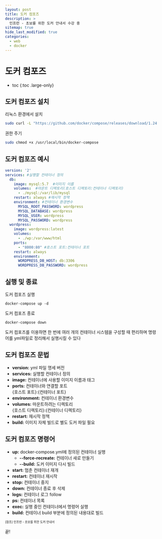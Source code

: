 ```yaml
---
layout: post
title: 도커 컴포즈
description: >
  인프런 - 초보를 위한 도커 안내서 수강 중
sitemap: true
hide_last_modified: true
categories:
  - web
  - docker
---
```


# 도커 컴포즈

* toc
{:toc .large-only}

## 도커 컴포즈 설치

리눅스 환경에서 설치

```bash
sudo curl -L "https://github.com/docker/compose/releases/download/1.24.1/docker-compose-$(uname -s)-$(uname -m)" -o /usr/local/bin/docker-compose
```

권한 주기
```bash
sudo chmod +x /usr/local/bin/docker-compose
```

## 도커 컴포즈 예시

```yml
version: '2'
services: #실행할 컨테이너 정의
  db:
    image: mysql:5.7  #이미지 이름
    volumes:  #마운트 디렉토리(호스트 디렉토리:컨테이너 디렉토리)
      - ./mysql:/var/lib/mysql
    restart: always #재시작 정책
    environment: #컨테이너 환경변수
      MYSQL_ROOT_PASSWORD: wordpress
      MYSQL_DATABASE: wordpress
      MYSQL_USER: wordpress
      MYSQL_PASSWORD: wordpress
  wordpress:
    image: wordpress:latest
    volumes:
      - ./wp:/var/www/html
    ports:
      - "8000:80" #호스트 포트:컨테이너 포트
    restart: always
    environment:
      WORDPRESS_DB_HOST: db:3306
      WORDPRESS_DB_PASSWORD: wordpress
```

## 실행 및 종료

도커 컴포즈 실행

```docker
docker-compose up -d
```

도커 컴포즈 종료

```docker
docker-compose down
```

도커 컴포즈를 이용하면 한 번에 여러 개의 컨테이너 시스템을 구성할 때 편리하며 명령어를 yml파일로 정리해서 실행시킬 수 있다

## 도커 컴포즈 문법

- __version:__ yml 파일 명세 버전
- __services:__ 실행할 컨테이너 정의
- __image:__ 컨테이너에 사용할 이미지 이름과 태그
- __ports:__ 컨테이너와 연결할 포트  
{호스트 포트}:{컨테이너 포트}
- __environment:__ 컨테이너 환경변수
- __volumes:__ 마운트하려는 디렉토리  
{호스트 디렉토리}:{컨테이너 디렉토리}
- __restart:__ 재시작 정책
- __build:__ 이미지 자체 빌드로 별도 도커 파일 필요


## 도커 컴포즈 명령어

- __up:__ docker-compose.yml에 정의된 컨테이너 실행
  - __--force-recreate:__ 컨테이너 새로 만들기
  - __--build:__ 도커 이미지 다시 빌드
- __start:__ 멈춘 컨테이너 재개
- __restart:__ 컨테이너 재시작
- __stop:__ 컨테이너 중지
- __down:__ 컨테이너 종료 후 삭제
- __logs:__ 컨테이너 로그 follow
- __ps:__ 컨테이너 목록
- __exec:__ 실행 중인 컨테이너에서 명령어 실행
- __build:__ 컨테이너 build 부분에 정의된 내용대로 빌드




<span style="font-size:70%">[참조] 인프런 - 초보를 위한 도커 안내서

끝!
